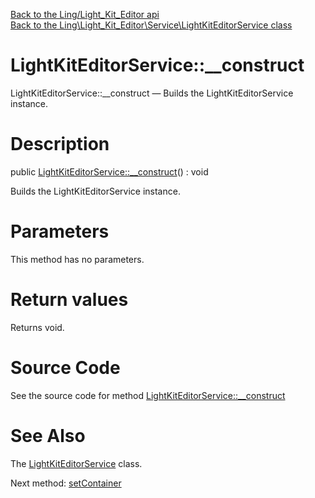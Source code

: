 [Back to the Ling/Light_Kit_Editor api](https://github.com/lingtalfi/Light_Kit_Editor/blob/master/doc/api/Ling/Light_Kit_Editor.md)<br>
[Back to the Ling\Light_Kit_Editor\Service\LightKitEditorService class](https://github.com/lingtalfi/Light_Kit_Editor/blob/master/doc/api/Ling/Light_Kit_Editor/Service/LightKitEditorService.md)


LightKitEditorService::__construct
================



LightKitEditorService::__construct — Builds the LightKitEditorService instance.




Description
================


public [LightKitEditorService::__construct](https://github.com/lingtalfi/Light_Kit_Editor/blob/master/doc/api/Ling/Light_Kit_Editor/Service/LightKitEditorService/__construct.md)() : void




Builds the LightKitEditorService instance.




Parameters
================

This method has no parameters.


Return values
================

Returns void.








Source Code
===========
See the source code for method [LightKitEditorService::__construct](https://github.com/lingtalfi/Light_Kit_Editor/blob/master/Service/LightKitEditorService.php#L59-L65)


See Also
================

The [LightKitEditorService](https://github.com/lingtalfi/Light_Kit_Editor/blob/master/doc/api/Ling/Light_Kit_Editor/Service/LightKitEditorService.md) class.

Next method: [setContainer](https://github.com/lingtalfi/Light_Kit_Editor/blob/master/doc/api/Ling/Light_Kit_Editor/Service/LightKitEditorService/setContainer.md)<br>

